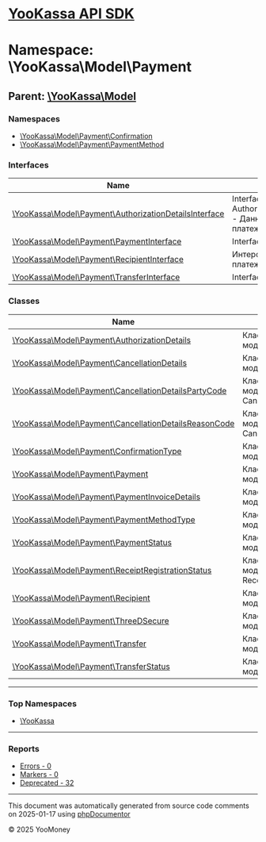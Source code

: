 # [YooKassa API SDK](../home.md)

# Namespace: \YooKassa\Model\Payment

## Parent: [\YooKassa\Model](../namespaces/yookassa-model.md)

### Namespaces

* [\YooKassa\Model\Payment\Confirmation](../namespaces/yookassa-model-payment-confirmation.md)
* [\YooKassa\Model\Payment\PaymentMethod](../namespaces/yookassa-model-payment-paymentmethod.md)

### Interfaces

| Name | Summary |
| ---- | ------- |
| [\YooKassa\Model\Payment\AuthorizationDetailsInterface](../classes/YooKassa-Model-Payment-AuthorizationDetailsInterface.md) | Interface AuthorizationDetailsInterface - Данные об авторизации платежа. |
| [\YooKassa\Model\Payment\PaymentInterface](../classes/YooKassa-Model-Payment-PaymentInterface.md) | Interface PaymentInterface. |
| [\YooKassa\Model\Payment\RecipientInterface](../classes/YooKassa-Model-Payment-RecipientInterface.md) | Интерфейс получателя платежа. |
| [\YooKassa\Model\Payment\TransferInterface](../classes/YooKassa-Model-Payment-TransferInterface.md) | Interface TransferInterface. |

### Classes

| Name | Summary |
| ---- | ------- |
| [\YooKassa\Model\Payment\AuthorizationDetails](../classes/YooKassa-Model-Payment-AuthorizationDetails.md) | Класс, представляющий модель AuthorizationDetails. |
| [\YooKassa\Model\Payment\CancellationDetails](../classes/YooKassa-Model-Payment-CancellationDetails.md) | Класс, представляющий модель CancellationDetails. |
| [\YooKassa\Model\Payment\CancellationDetailsPartyCode](../classes/YooKassa-Model-Payment-CancellationDetailsPartyCode.md) | Класс, представляющий модель CancellationDetailsPartyCode. |
| [\YooKassa\Model\Payment\CancellationDetailsReasonCode](../classes/YooKassa-Model-Payment-CancellationDetailsReasonCode.md) | Класс, представляющий модель CancellationDetailsReasonCode. |
| [\YooKassa\Model\Payment\ConfirmationType](../classes/YooKassa-Model-Payment-ConfirmationType.md) | Класс, представляющий модель ConfirmationType. |
| [\YooKassa\Model\Payment\Payment](../classes/YooKassa-Model-Payment-Payment.md) | Класс, представляющий модель Payment. |
| [\YooKassa\Model\Payment\PaymentInvoiceDetails](../classes/YooKassa-Model-Payment-PaymentInvoiceDetails.md) | Класс, представляющий модель PaymentInvoiceDetails. |
| [\YooKassa\Model\Payment\PaymentMethodType](../classes/YooKassa-Model-Payment-PaymentMethodType.md) | Класс, представляющий модель PaymentMethodType. |
| [\YooKassa\Model\Payment\PaymentStatus](../classes/YooKassa-Model-Payment-PaymentStatus.md) | Класс, представляющий модель PaymentStatus. |
| [\YooKassa\Model\Payment\ReceiptRegistrationStatus](../classes/YooKassa-Model-Payment-ReceiptRegistrationStatus.md) | Класс, представляющий модель ReceiptRegistrationStatus. |
| [\YooKassa\Model\Payment\Recipient](../classes/YooKassa-Model-Payment-Recipient.md) | Класс, представляющий модель Recipient. |
| [\YooKassa\Model\Payment\ThreeDSecure](../classes/YooKassa-Model-Payment-ThreeDSecure.md) | Класс, представляющий модель ThreeDSecure. |
| [\YooKassa\Model\Payment\Transfer](../classes/YooKassa-Model-Payment-Transfer.md) | Класс, представляющий модель Transfer. |
| [\YooKassa\Model\Payment\TransferStatus](../classes/YooKassa-Model-Payment-TransferStatus.md) | Класс, представляющий модель TransferStatus. |

---

### Top Namespaces

* [\YooKassa](../namespaces/yookassa.md)

---

### Reports
* [Errors - 0](../reports/errors.md)
* [Markers - 0](../reports/markers.md)
* [Deprecated - 32](../reports/deprecated.md)

---

This document was automatically generated from source code comments on 2025-01-17 using [phpDocumentor](http://www.phpdoc.org/)

&copy; 2025 YooMoney